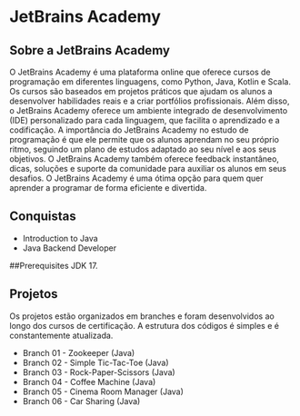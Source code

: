 # JetBrains Academy
## Sobre a JetBrains Academy
O JetBrains Academy é uma plataforma online que oferece cursos de programação em diferentes linguagens, como Python, Java, Kotlin e Scala. Os cursos são baseados em projetos práticos que ajudam os alunos a desenvolver habilidades reais e a criar portfólios profissionais. Além disso, o JetBrains Academy oferece um ambiente integrado de desenvolvimento (IDE) personalizado para cada linguagem, que facilita o aprendizado e a codificação. A importância do JetBrains Academy no estudo de programação é que ele permite que os alunos aprendam no seu próprio ritmo, seguindo um plano de estudos adaptado ao seu nível e aos seus objetivos. O JetBrains Academy também oferece feedback instantâneo, dicas, soluções e suporte da comunidade para auxiliar os alunos em seus desafios. O JetBrains Academy é uma ótima opção para quem quer aprender a programar de forma eficiente e divertida.

## Conquistas
* Introduction to Java
* Java Backend Developer

##Prerequisites
JDK 17.

## Projetos
Os projetos estão organizados em branches e foram desenvolvidos ao longo dos cursos de certificação. A estrutura dos códigos é simples e é constantemente atualizada. 
* Branch 01 - Zookeeper (Java)
* Branch 02 - Simple Tic-Tac-Toe (Java)
* Branch 03 - Rock-Paper-Scissors (Java)
* Branch 04 - Coffee Machine (Java)
* Branch 05 - Cinema Room Manager (Java)
* Branch 06 - Car Sharing (Java)
